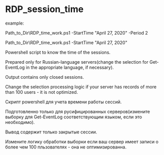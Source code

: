 # RDP_session_time

example: 

Path_to_Dir\RDP_time_work.ps1 -StartTime "April 27, 2020" -Period 2

Path_to_Dir\RDP_time_work.ps1 -StartTime "April 27, 2020"

Powershell script to know the time of the sessions.

Prepared only for Russian-language servers(change the selection for Get-EventLog in the appropriate language, if necessary).

Output contains only closed sessions.

Change the selection processing logic if your server has records of more than 100 users - it is not optimized.




Скрипт powershell для учета времени работы сессий. 

Подготовленно только для русифицированных серверов(измените выборку для Get-EventLog соответствующим языком, если это необходимо). 

Вывод содержит только закрытые сессии.

Измените логику обработки выборки если ваш сервер имеет записи о более чем 100 пльзователях - она не оптимизированна.
